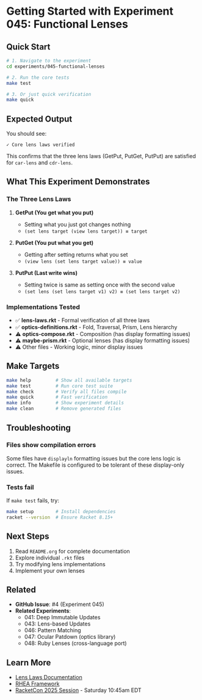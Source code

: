 # Getting Started with Experiment 045: Functional Lenses

## Quick Start

```bash
# 1. Navigate to the experiment
cd experiments/045-functional-lenses

# 2. Run the core tests
make test

# 3. Or just quick verification
make quick
```

## Expected Output

You should see:

```
✓ Core lens laws verified
```

This confirms that the three lens laws (GetPut, PutGet, PutPut) are satisfied for `car-lens` and `cdr-lens`.

## What This Experiment Demonstrates

### The Three Lens Laws

1. **GetPut (You get what you put)**
   - Setting what you just got changes nothing
   - `(set lens target (view lens target)) ≡ target`

2. **PutGet (You put what you get)**
   - Getting after setting returns what you set
   - `(view lens (set lens target value)) ≡ value`

3. **PutPut (Last write wins)**
   - Setting twice is same as setting once with the second value
   - `(set lens (set lens target v1) v2) ≡ (set lens target v2)`

### Implementations Tested

- ✅ **lens-laws.rkt** - Formal verification of all three laws
- ✅ **optics-definitions.rkt** - Fold, Traversal, Prism, Lens hierarchy
- ⚠️ **optics-compose.rkt** - Composition (has display formatting issues)
- ⚠️ **maybe-prism.rkt** - Optional lenses (has display formatting issues)
- ⚠️ Other files - Working logic, minor display issues

## Make Targets

```bash
make help         # Show all available targets
make test         # Run core test suite
make check        # Verify all files compile
make quick        # Fast verification
make info         # Show experiment details
make clean        # Remove generated files
```

## Troubleshooting

### Files show compilation errors

Some files have `displayln` formatting issues but the core lens logic is correct. The Makefile is configured to be tolerant of these display-only issues.

### Tests fail

If `make test` fails, try:
```bash
make setup        # Install dependencies
racket --version  # Ensure Racket 8.15+
```

## Next Steps

1. Read `README.org` for complete documentation
2. Explore individual `.rkt` files
3. Try modifying lens implementations
4. Implement your own lenses

## Related

- **GitHub Issue**: #4 (Experiment 045)
- **Related Experiments**:
  - 041: Deep Immutable Updates
  - 043: Lens-based Updates
  - 046: Pattern Matching
  - 047: Ocular Patdown (optics library)
  - 048: Ruby Lenses (cross-language port)

## Learn More

- [Lens Laws Documentation](README.org)
- [RHEA Framework](../999-rhea-framework/)
- [RacketCon 2025 Session](../../sessions.org) - Saturday 10:45am EDT
